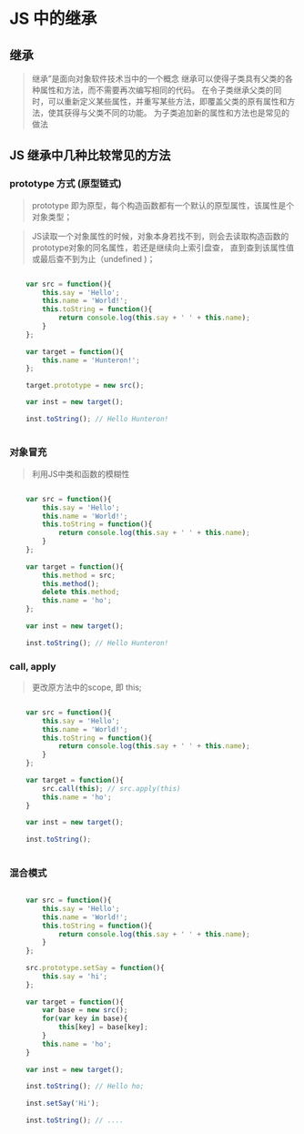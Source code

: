 JS 中的继承
======

## 继承

> 继承”是面向对象软件技术当中的一个概念
> 继承可以使得子类具有父类的各种属性和方法，而不需要再次编写相同的代码。
> 在令子类继承父类的同时，可以重新定义某些属性，并重写某些方法，即覆盖父类的原有属性和方法，使其获得与父类不同的功能。
> 为子类追加新的属性和方法也是常见的做法

## JS 继承中几种比较常见的方法

### prototype 方式 (原型链式)

> prototype 即为原型，每个构造函数都有一个默认的原型属性，该属性是个对象类型；

> JS读取一个对象属性的时候，对象本身若找不到，则会去读取构造函数的prototype对象的同名属性，若还是继续向上索引盘查，
  直到查到该属性值或最后查不到为止（undefined )；
  
```javascript

    var src = function(){
        this.say = 'Hello';
        this.name = 'World!';
        this.toString = function(){
            return console.log(this.say + ' ' + this.name);
        }
    };
    
    var target = function(){
        this.name = 'Hunteron!';
    };
     
    target.prototype = new src();

    var inst = new target();
    
    inst.toString(); // Hello Hunteron!
    
```

### 对象冒充

> 利用JS中类和函数的模糊性

```javascript

    var src = function(){
        this.say = 'Hello';
        this.name = 'World!';
        this.toString = function(){
            return console.log(this.say + ' ' + this.name);
        }
    };
    
    var target = function(){
        this.method = src;
        this.method();
        delete this.method;
        this.name = 'ho';
    };
    
    var inst = new target();
    
    inst.toString(); // Hello Hunteron!

```

### call, apply

> 更改原方法中的scope, 即 this;

```javascript

    var src = function(){
        this.say = 'Hello';
        this.name = 'World!';
        this.toString = function(){
            return console.log(this.say + ' ' + this.name);
        }
    };
    
    var target = function(){
        src.call(this); // src.apply(this)
        this.name = 'ho';
    }
    
    var inst = new target();
    
    inst.toString();
    
```

### 混合模式

```javascript

    var src = function(){
        this.say = 'Hello';
        this.name = 'World!';
        this.toString = function(){
            return console.log(this.say + ' ' + this.name);
        }
    };
    
    src.prototype.setSay = function(){
        this.say = 'hi';
    };
    
    var target = function(){
        var base = new src();
        for(var key in base){
            this[key] = base[key];
        }
        this.name = 'ho';
    }
    
    var inst = new target();
    
    inst.toString(); // Hello ho;
    
    inst.setSay('Hi');
    
    inst.toString(); // ....
    
```

``` javascript

```
